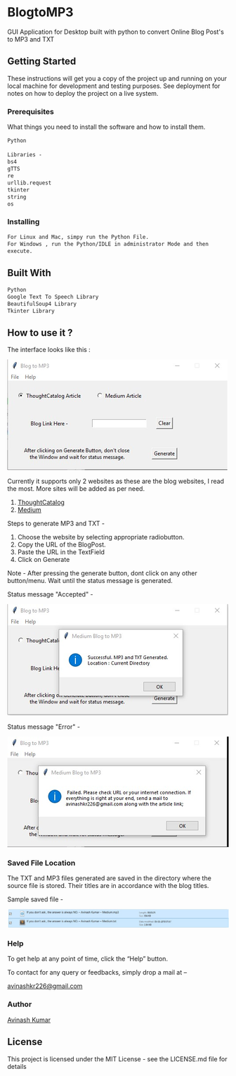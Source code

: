 <h1>BlogtoMP3</h1>
GUI Application for Desktop built with python to convert Online Blog Post's to MP3 and TXT 

<h2>Getting Started</h2>
These instructions will get you a copy of the project up and running on your local machine for development and testing purposes. See deployment for notes on how to deploy the project on a live system.

<h3>Prerequisites</h3>
What things you need to install the software and how to install them.

```
Python

Libraries - 
bs4
gTTS
re
urllib.request
tkinter
string
os
```
<h3>Installing</h3>

```
For Linux and Mac, simpy run the Python File.
For Windows , run the Python/IDLE in administrator Mode and then execute.
```
<h2>Built With</h2>
  
```
Python
Google Text To Speech Library
BeautifulSoup4 Library
Tkinter Library
```

<h2> How to use it ? </h2>
The interface looks like this :

![Blog2MP3 interface](/readme_1.jpg)

Currently it supports only 2 websites as these are the blog websites, I read the most. More sites will be added as per need.
1) [ThoughtCatalog](https://www.thoughtcatalog.com)
2) [Medium](https://www.medium.com)

Steps to generate MP3 and TXT -
1) Choose the website by selecting appropriate radiobutton.
2) Copy the URL of the BlogPost.
3) Paste the URL in the TextField
4) Click on Generate

Note - After pressing the generate button, dont click on any other button/menu. Wait until the status message is generated.

Status message "Accepted" -

![Blog2MP3 Accepted](/readme_3.jpg)

Status message "Error" - 

![Blog2MP3 interface](/readme_2.jpg)

<h3> Saved File Location </h3>

The TXT and MP3 files generated are saved in the directory where the source file is stored. Their titles are in accordance with the blog titles.

Sample saved file - 

![Saved Files Location](/readme_4.jpg)

<h3> Help </h3>

To get help at any point of time, click the “Help” button.


To contact for any query or feedbacks, simply drop a mail at – <br>

avinashkr226@gmail.com <br>


<h3>Author</h3>

[Avinash Kumar](https://www.linkedin.com/in/akavinashkumar)


<h2>License</h2>
This project is licensed under the MIT License - see the LICENSE.md file for details
